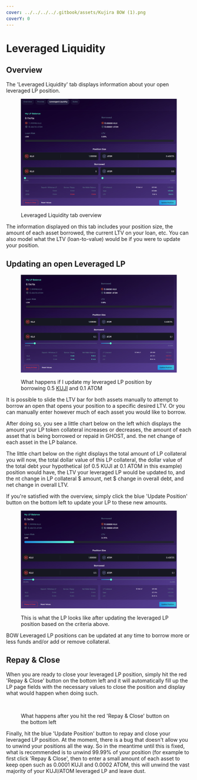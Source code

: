 ```yaml
---
cover: ../../../../.gitbook/assets/Kujira BOW (1).png
coverY: 0
---
```


# Leveraged Liquidity

## Overview

The 'Leveraged Liquidity' tab displays information about your open leveraged LP position.&#x20;

<figure><img src="../../../../.gitbook/assets/image (164).png" alt=""><figcaption><p>Leveraged Liquidity tab overview</p></figcaption></figure>

The information displayed on this tab includes your position size, the amount of each asset borrowed, the current LTV on your loan, etc. You can also model what the LTV (loan-to-value) would be if you were to update your position.

## Updating an open Leveraged LP

<figure><img src="../../../../.gitbook/assets/image (165).png" alt=""><figcaption><p>What happens if I update my leveraged LP position by borrowing 0.5 <a href="../../../../tokenomics/kuji-token/">KUJI</a> and 0.1 ATOM</p></figcaption></figure>

It is possible to slide the LTV bar for both assets manually to attempt to borrow an open that opens your position to a specific desired LTV. Or you can manually enter however much of each asset you would like to borrow.&#x20;

After doing so, you see a little chart below on the left which displays the amount your LP token collateral increases or decreases, the amount of each asset that is being borrowed or repaid in GHOST, and. the net change of each asset in the LP balance.

The little chart below on the right displays the total amount of LP collateral you will now, the total dollar value of this LP collateral, the dollar value of the total debt your hypothetical (of 0.5 KUJI at 0.1 ATOM in this example) position would have, the LTV your leveraged LP would be updated to, and the nt change in LP collateral $ amount, net $ change in overall debt, and net change in overall LTV.

If you're satisfied with the overview, simply click the blue 'Update Position' button on the bottom left to update your LP to these new amounts. &#x20;

<figure><img src="../../../../.gitbook/assets/image (166).png" alt=""><figcaption><p>This is what the LP looks like after updating the leveraged LP position based on the criteria above.</p></figcaption></figure>

BOW Leveraged LP positions can be updated at any time to borrow more or less funds and/or add or remove collateral.&#x20;

## Repay & Close&#x20;

When you are ready to close your leveraged LP position, simply hit the red 'Repay & Close' button on the bottom left and it will automatically fill up the LP page fields with the necessary values to close the position and display what would happen when doing such.

<figure><img src="../../../../.gitbook/assets/image (54).png" alt=""><figcaption><p>What happens after you hit the red 'Repay &#x26; Close' button on the bottom left</p></figcaption></figure>

Finally, hit the blue 'Update Position' button to repay and close your leveraged LP position. At the moment, there is a bug that doesn't allow you to unwind your positions all the way. So in the meantime until this is fixed, what is recommended is to unwind 99.99% of your position (for example to first click 'Repay & Close', then to enter a small amount of each asset to keep open such as 0.0001 KUJI and 0.0002 ATOM, this will unwind the vast majority of your KUJI/ATOM leveraged LP and leave dust.

